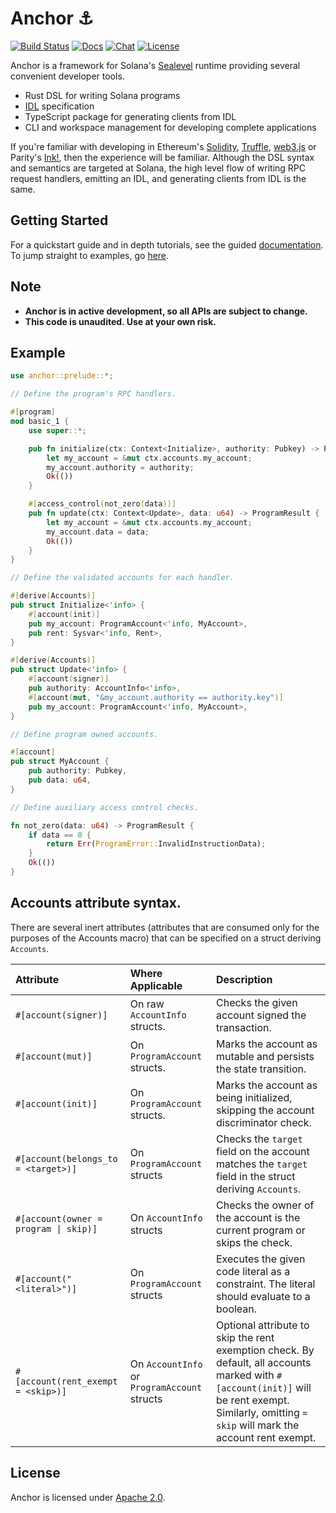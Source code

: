 # Anchor ⚓

[![Build Status](https://travis-ci.com/project-serum/anchor.svg?branch=master)](https://travis-ci.com/project-serum/anchor)
[![Docs](https://img.shields.io/badge/docs-tutorials-orange)](https://project-serum.github.io/anchor/)
[![Chat](https://img.shields.io/discord/739225212658122886?color=blueviolet)](https://discord.com/channels/739225212658122886)
[![License](https://img.shields.io/github/license/project-serum/anchor?color=blue)](https://opensource.org/licenses/Apache-2.0)

Anchor is a framework for Solana's [Sealevel](https://medium.com/solana-labs/sealevel-parallel-processing-thousands-of-smart-contracts-d814b378192) runtime providing several convenient developer tools.

- Rust DSL for writing Solana programs
- [IDL](https://en.wikipedia.org/wiki/Interface_description_language) specification
- TypeScript package for generating clients from IDL
- CLI and workspace management for developing complete applications

If you're familiar with developing in Ethereum's [Solidity](https://docs.soliditylang.org/en/v0.7.4/), [Truffle](https://www.trufflesuite.com/), [web3.js](https://github.com/ethereum/web3.js) or Parity's [Ink!](https://github.com/paritytech/ink), then the experience will be familiar. Although the DSL syntax and semantics are targeted at Solana, the high level flow of writing RPC request handlers, emitting an IDL, and generating clients from IDL is the same.

## Getting Started

For a quickstart guide and in depth tutorials, see the guided [documentation](https://project-serum.github.io/anchor/getting-started/introduction.html).
To jump straight to examples, go [here](https://github.com/project-serum/anchor/tree/master/examples/tutorial).

## Note

* **Anchor is in active development, so all APIs are subject to change.**
* **This code is unaudited. Use at your own risk.**

## Example

```Rust
use anchor::prelude::*;

// Define the program's RPC handlers.

#[program]
mod basic_1 {
    use super::*;

    pub fn initialize(ctx: Context<Initialize>, authority: Pubkey) -> ProgramResult {
        let my_account = &mut ctx.accounts.my_account;
        my_account.authority = authority;
        Ok(())
    }

    #[access_control(not_zero(data))]
    pub fn update(ctx: Context<Update>, data: u64) -> ProgramResult {
        let my_account = &mut ctx.accounts.my_account;
        my_account.data = data;
        Ok(())
    }
}

// Define the validated accounts for each handler.

#[derive(Accounts)]
pub struct Initialize<'info> {
    #[account(init)]
    pub my_account: ProgramAccount<'info, MyAccount>,
    pub rent: Sysvar<'info, Rent>,
}

#[derive(Accounts)]
pub struct Update<'info> {
    #[account(signer)]
    pub authority: AccountInfo<'info>,
    #[account(mut, "&my_account.authority == authority.key")]
    pub my_account: ProgramAccount<'info, MyAccount>,
}

// Define program owned accounts.

#[account]
pub struct MyAccount {
    pub authority: Pubkey,
    pub data: u64,
}

// Define auxiliary access control checks.

fn not_zero(data: u64) -> ProgramResult {
    if data == 0 {
        return Err(ProgramError::InvalidInstructionData);
    }
    Ok(())
}
```

## Accounts attribute syntax.

There are several inert attributes (attributes that are consumed only for the
purposes of the Accounts macro) that can be specified on a struct deriving `Accounts`.

| Attribute | Where Applicable | Description |
|:--|:--|:--|
| `#[account(signer)]` | On raw `AccountInfo` structs. | Checks the given account signed the transaction. |
| `#[account(mut)]` | On `ProgramAccount` structs. | Marks the account as mutable and persists the state transition. |
| `#[account(init)]` | On `ProgramAccount` structs. | Marks the account as being initialized, skipping the account discriminator check. |
| `#[account(belongs_to = <target>)]` | On `ProgramAccount` structs | Checks the `target` field on the account matches the `target` field in the struct deriving `Accounts`. |
| `#[account(owner = program \| skip)]` | On `AccountInfo` structs | Checks the owner of the account is the current program or skips the check. |
| `#[account("<literal>")]` | On `ProgramAccount` structs | Executes the given code literal as a constraint. The literal should evaluate to a boolean. |
| `#[account(rent_exempt = <skip>)]` | On `AccountInfo` or `ProgramAccount` structs | Optional attribute to skip the rent exemption check. By default, all accounts marked with `#[account(init)]` will be rent exempt. Similarly, omitting `= skip` will mark the account rent exempt. |

## License

Anchor is licensed under [Apache 2.0](./LICENSE).
